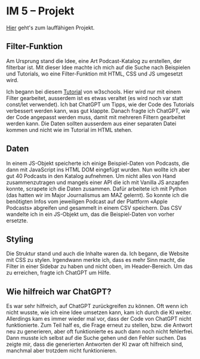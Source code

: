 # IM 5 – Projekt
[Hier](https://734301-5.web.fhgr.ch) geht's zum lauffähigen Projekt.

## Filter-Funktion
Am Ursprung stand die Idee, eine Art Podcast-Katalog zu erstellen, der filterbar ist. Mit dieser Idee machte ich mich auf die Suche nach Beispielen und Tutorials, wo eine Filter-Funktion mit HTML, CSS und JS umgesetzt wird.

Ich begann bei diesem [Tutorial](https://www.w3schools.com/howto/howto_js_portfolio_filter.asp) von w3schools. Hier wird nur mit einem Filter gearbeitet, ausserdem ist es etwas veraltet (es wird noch var statt const/let verwendet). Ich bat ChatGPT um Tipps, wie der Code des Tutorials verbessert werden kann, was gut klappte. Danach fragte ich ChatGPT, wie der Code angepasst werden muss, damit mit mehreren Filtern gearbeitet werden kann. Die Daten sollten ausserdem aus einer separaten Datei kommen und nicht wie im Tutorial im HTML stehen.

## Daten
In einem JS-Objekt speicherte ich einige Beispiel-Daten von Podcasts, die dann mit JavaScript ins HTML DOM eingefügt wurden. Nun wollte ich aber gut 40 Podcasts in den Katalog aufnehmen. Um nicht alles von Hand zusammenzutragen und mangels einer API die ich mit Vanilla JS anzapfen konnte, scrapete ich die Daten zusammen. Dafür arbeitete ich mit Python (das hatten wir im Major Journalismus am MAZ gelernt). So konnte ich die benötigten Infos vom jeweiligen Podcast auf der Plattform «Apple Podcasts» abgreifen und gesammelt in einem CSV speichern. Das CSV wandelte ich in ein JS-Objekt um, das die Beispiel-Daten von vorher ersetzte.

## Styling
Die Struktur stand und auch die Inhalte waren da. Ich begann, die Website mit CSS zu stylen. Irgendwann merkte ich, dass es mehr Sinn macht, die Filter in einer Sidebar zu haben und nicht oben, im Header-Bereich. Um das zu erreichen, fragte ich ChatGPT um Hilfe.

## Wie hilfreich war ChatGPT?
Es war sehr hilfreich, auf ChatGPT zurückgreifen zu können. Oft wenn ich nicht wusste, wie ich eine Idee umsetzen kann, kam ich durch die KI weiter. Allerdings kam es immer wieder mal vor, dass der Code von ChatGPT nicht funktionierte. Zum Teil half es, die Frage erneut zu stellen, bzw. die Antwort neu zu generieren, aber oft funktionierte es auch dann noch nicht fehlerfrei. Dann musste ich selbst auf die Suche gehen und den Fehler suchen. Das zeigte mir, dass die generierten Antworten der KI zwar oft hilfreich sind, manchmal aber trotzdem nicht funktionieren.